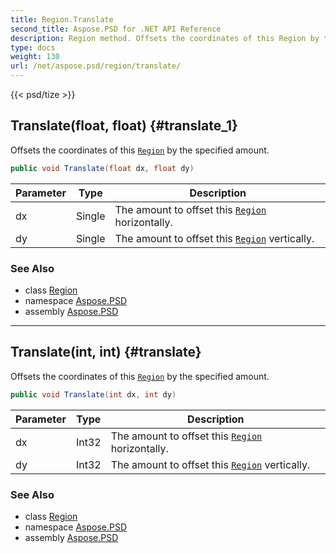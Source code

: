 ```yaml
---
title: Region.Translate
second_title: Aspose.PSD for .NET API Reference
description: Region method. Offsets the coordinates of this Region by the specified amount
type: docs
weight: 130
url: /net/aspose.psd/region/translate/
---
```

{{< psd/tize >}}
## Translate(float, float) {#translate_1}

Offsets the coordinates of this [`Region`](../) by the specified amount.

```csharp
public void Translate(float dx, float dy)
```

| Parameter | Type | Description |
| --- | --- | --- |
| dx | Single | The amount to offset this [`Region`](../) horizontally. |
| dy | Single | The amount to offset this [`Region`](../) vertically. |

### See Also

* class [Region](../)
* namespace [Aspose.PSD](../../region/)
* assembly [Aspose.PSD](../../../)

---

## Translate(int, int) {#translate}

Offsets the coordinates of this [`Region`](../) by the specified amount.

```csharp
public void Translate(int dx, int dy)
```

| Parameter | Type | Description |
| --- | --- | --- |
| dx | Int32 | The amount to offset this [`Region`](../) horizontally. |
| dy | Int32 | The amount to offset this [`Region`](../) vertically. |

### See Also

* class [Region](../)
* namespace [Aspose.PSD](../../region/)
* assembly [Aspose.PSD](../../../)


